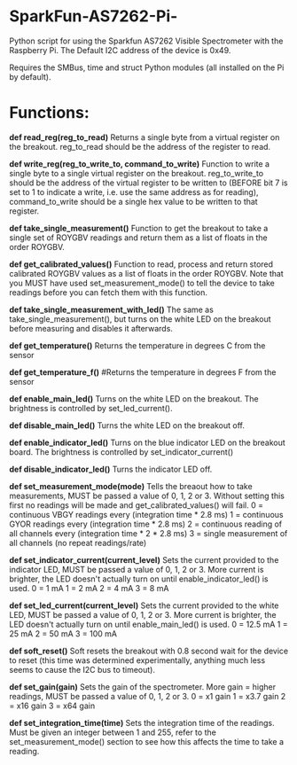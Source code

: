 # SparkFun-AS7262-Pi-
Python script for using the Sparkfun AS7262 Visible Spectrometer with the Raspberry Pi.  The Default I2C address of the device is 0x49.

Requires the SMBus, time and struct Python modules (all installed on the Pi by default).

# Functions:

**def read_reg(reg_to_read)**
Returns a single byte from a virtual register on the breakout.  reg_to_read should be the address of the register to read.


**def write_reg(reg_to_write_to, command_to_write)**
Function to write a single byte to a single virtual register on the breakout.  reg_to_write_to should be the address of the virtual register to be written to (BEFORE bit 7 is set to 1 to indicate a write, i.e. use the same address as for reading), command_to_write should be a single hex value to be written to that register.


**def take_single_measurement()**
Function to get the breakout to take a single set of ROYGBV readings and return them as a list of floats in the order ROYGBV.


**def get_calibrated_values()**
Function to read, process and return stored calibrated ROYGBV values as a list of floats in the order ROYGBV.  Note that you MUST have used set_measurement_mode() to tell the device to take readings before you can fetch them with this function.


**def take_single_measurement_with_led()**
The same as take_single_measurement(), but turns on the white LED on the breakout before measuring and disables it afterwards.

**def get_temperature()**
Returns the temperature in degrees C from the sensor


**def get_temperature_f()**
#Returns the temperature in degrees F from the sensor


**def enable_main_led()**
Turns on the white LED on the breakout.  The brightness is controlled by set_led_current().


**def disable_main_led()**
Turns the white LED on the breakout off.


**def enable_indicator_led()**
Turns on the blue indicator LED on the breakout board.  The brightness is controlled by set_indicator_current()


**def disable_indicator_led()**
Turns the indicator LED off.


**def set_measurement_mode(mode)**
Tells the breaout how to take measurements, MUST be passed a value of 0, 1, 2 or 3.  Without setting this first no readings will be made and get_calibrated_values() will fail.
0 = continuous VBGY readings every (integration time * 2.8 ms)
1 = continuous GYOR readings every (integration time * 2.8 ms)
2 = continuous reading of all channels every (integration time * 2 * 2.8 ms)
3 = single measurement of all channels (no repeat readings/rate)


**def set_indicator_current(current_level)**
Sets the current provided to the indicator LED, MUST be passed a value of 0, 1, 2 or 3.  More current is brighter, the LED doesn't actually turn on until enable_indicator_led() is used.
0 = 1 mA 
1 = 2 mA
2 = 4 mA
3 = 8 mA
	

**def set_led_current(current_level)**
Sets the current provided to the white LED, MUST be passed a value of 0, 1, 2 or 3.  More current is brighter, the LED doesn't actually turn on until enable_main_led() is used.
0 = 12.5 mA 
1 = 25 mA
2 = 50 mA
3 = 100 mA


**def soft_reset()**
Soft resets the breakout with 0.8 second wait for the device to reset (this time was determined experimentally, anything much less seems to cause the I2C bus to timeout).


**def set_gain(gain)**
Sets the gain of the spectrometer.  More gain = higher readings, MUST be passed a value of 0, 1, 2 or 3.
0 = x1   gain
1 = x3.7 gain
2 = x16  gain
3 = x64  gain


**def set_integration_time(time)**
Sets the integration time of the readings.  Must be given an integer between 1 and 255, refer to the set_measurement_mode() section to see how this affects the time to take a reading.
